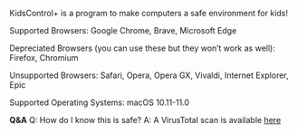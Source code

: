 KidsControl+ is a program to make computers
a safe environment for kids!

Supported Browsers:
Google Chrome,
Brave,
Microsoft Edge

Depreciated Browsers (you can use these but they won’t work as well):
Firefox,
Chromium

Unsupported Browsers:
Safari,
Opera,
Opera GX,
Vivaldi,
Internet Explorer,
Epic

Supported Operating Systems:
macOS 10.11-11.0


**Q&A**
Q: How do I know this is safe?
A: A VirusTotal scan is available [here](https://www.virustotal.com/gui/file/ebdd5cc4186d8eb53768e60c4f0658a3e357778d86a381a3473e88d008e6bed2/summary)
